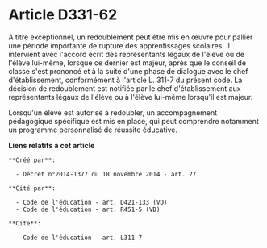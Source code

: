 # Article D331-62

A titre exceptionnel, un redoublement peut être mis en œuvre pour pallier une période importante de rupture des
apprentissages scolaires. Il intervient avec l'accord écrit des représentants légaux de l'élève ou de l'élève lui-même,
lorsque ce dernier est majeur, après que le conseil de classe s'est prononcé et à la suite d'une phase de dialogue avec le
chef d'établissement, conformément à l'article L. 311-7 du présent code. La décision de redoublement est notifiée par le chef
d'établissement aux représentants légaux de l'élève ou à l'élève lui-même lorsqu'il est majeur. 

Lorsqu'un élève est autorisé à redoubler, un accompagnement pédagogique spécifique est mis en place, qui peut comprendre
notamment un programme personnalisé de réussite éducative.

**Liens relatifs à cet article**

	**Créé par**:

	  - Décret n°2014-1377 du 18 novembre 2014 - art. 27

	**Cité par**:

	  - Code de l'éducation - art. D421-133 (VD)
	  - Code de l'éducation - art. R451-5 (VD)

	**Cite**:

	  - Code de l'éducation - art. L311-7

